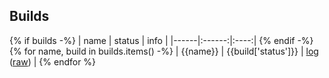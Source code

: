 ## Builds
{% if builds -%}
| name | status | info |
|------|:------:|:----:|
{% endif -%}
{% for name, build in builds.items() -%}
| {{name}} | {{build['status']}} | [log]({{build['link']}}) ([raw]({{build['link_raw']}})) |
{% endfor %}
